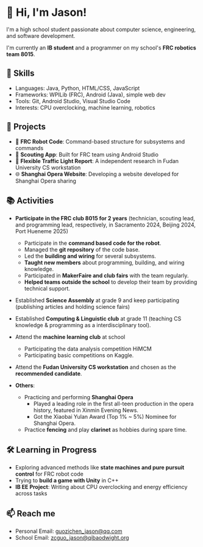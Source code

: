 # 👋 Hi, I'm Jason!
I'm a high school student passionate about computer science, engineering, and software development. 

I'm currently an **IB student** and a programmer on my school's **FRC robotics team 8015**. 

## 🚀 Skills
- Languages: Java, Python, HTML/CSS, JavaScript
- Frameworks: WPILib (FRC), Android (Java), simple web dev
- Tools: Git, Android Studio, Visual Studio Code
- Interests: CPU overclocking, machine learning, robotics

## 🌟 Projects
- 🤖 **FRC Robot Code**: Command-based structure for subsystems and commands
- 📱 **Scouting App**: Built for FRC team using Android Studio
- 🚦 **Flexible Traffic Light Report**: A independent research in Fudan University CS workstation
- 🌐 **Shanghai Opera Website**: Developing a website developed for Shanghai Opera sharing

## 📚 Activities
- **Participate in the FRC club 8015 for 2 years** (technician, scouting lead, and programming lead, respectively, in Sacramento 2024, Beijing 2024, Port Hueneme 2025)
  - Participate in the **command based code for the robot**.
  - Managed the **git repository** of the code base. 
  - Led the **building and wiring** for several subsystems.
  - **Taught new members** about programming, building, and wiring knowledge. 
  - Participated in **MakerFaire and club fairs** with the team regularly. 
  - **Helped teams outside the school** to develop their team by providing technical support. 
- Established **Science Assembly** at grade 9 and keep participating (publishing articles and holding science fairs)
- Established **Computing & Linguistic club** at grade 11 (teaching CS knowledge & programming as a interdisciplinary tool).
- Attend the **machine learning club** at school
  - Participating the data analysis competition HiMCM
  - Participating basic competitions on Kaggle.
- Attend the **Fudan University CS workstation** and chosen as the **recommended candidate**. 

- **Others**:
  - Practicing and performing **Shanghai Opera**
     - Played a leading role in the first all-teen production in the opera history, featured in Xinmin Evening News.
     - Got the Xiaobai Yulan Award (Top 1% ~ 5%) Nominee for Shanghai Opera. 
  - Practice **fencing** and play **clarinet** as hobbies during spare time.  

## 🛠️ Learning in Progress
- Exploring advanced methods like **state machines and pure pursuit control** for FRC robot code
- Trying to **build a game with Unity** in C++
- **IB EE Project**: Writing about CPU overclocking and energy efficiency across tasks

## 📫 Reach me
- Personal Email: guozichen_jason@qq.com
- School Email: zcguo_jason@qibaodwight.org
